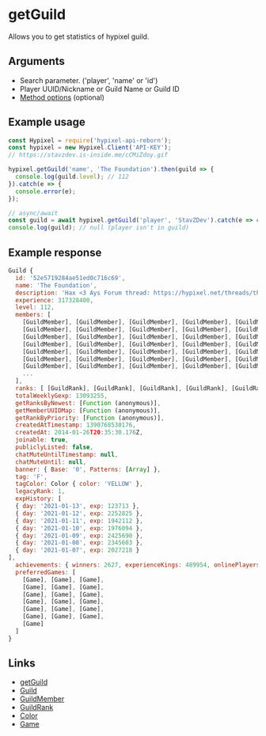 # getGuild
Allows you to get statistics of hypixel guild.
## Arguments
- Search parameter. ('player', 'name' or 'id')
- Player UUID/Nickname or Guild Name or Guild ID
- [Method options](https://hypixel.stavzdev.xyz/#/docs/main/master/typedef/MethodOptions) (optional)

## Example usage
```js
const Hypixel = require('hypixel-api-reborn');
const hypixel = new Hypixel.Client('API-KEY');
// https://stavzdev.is-inside.me/cCMiZdoy.gif

hypixel.getGuild('name', 'The Foundation').then(guild => {
  console.log(guild.level); // 112
}).catch(e => {
  console.error(e);
});

// async/await
const guild = await hypixel.getGuild('player', 'StavZDev').catch(e => console.error(e));
console.log(guild); // null (player isn't in guild)
```
## Example response
```js
Guild {
  id: '52e5719284ae51ed0c716c69',
  name: 'The Foundation',
  description: 'Hax <3 Ays Forum thread: https://hypixel.net/threads/the-foundation-f-1-legacy-guild-applications-open-questing-all-games.695949/',
  experience: 317328400,
  level: 112,
  members: [
    [GuildMember], [GuildMember], [GuildMember], [GuildMember], [GuildMember],
    [GuildMember], [GuildMember], [GuildMember], [GuildMember], [GuildMember],
    [GuildMember], [GuildMember], [GuildMember], [GuildMember], [GuildMember],
    [GuildMember], [GuildMember], [GuildMember], [GuildMember], [GuildMember],
    [GuildMember], [GuildMember], [GuildMember], [GuildMember], [GuildMember],
    [GuildMember], [GuildMember], [GuildMember], [GuildMember], [GuildMember],
    [GuildMember], [GuildMember], [GuildMember], [GuildMember], [GuildMember],
    ...
  ],
  ranks: [ [GuildRank], [GuildRank], [GuildRank], [GuildRank], [GuildRank] ],
  totalWeeklyGexp: 13093255,
  getRanksByNewest: [Function (anonymous)],
  getMemberUUIDMap: [Function (anonymous)],
  getRankByPriority: [Function (anonymous)],
  createdAtTimestamp: 1390768530176,
  createdAt: 2014-01-26T20:35:30.176Z,
  joinable: true,
  publiclyListed: false,
  chatMuteUntilTimestamp: null,
  chatMuteUntil: null,
  banner: { Base: '0', Patterns: [Array] },
  tag: 'F',
  tagColor: Color { color: 'YELLOW' },
  legacyRank: 1,
  expHistory: [
  { day: '2021-01-13', exp: 123713 },
  { day: '2021-01-12', exp: 2252825 },
  { day: '2021-01-11', exp: 1942112 },
  { day: '2021-01-10', exp: 1976094 },
  { day: '2021-01-09', exp: 2425690 },
  { day: '2021-01-08', exp: 2345603 },
  { day: '2021-01-07', exp: 2027218 }
],
  achievements: { winners: 2627, experienceKings: 489954, onlinePlayers: 125 },
  preferredGames: [
    [Game], [Game], [Game],
    [Game], [Game], [Game],
    [Game], [Game], [Game],
    [Game], [Game], [Game],
    [Game], [Game], [Game],
    [Game], [Game], [Game],
    [Game]
  ]
}
```
## Links
- [getGuild](https://hypixel.stavzdev.xyz/#/docs/main/master/class/Client?scrollTo=getGuild)
- [Guild](https://hypixel.stavzdev.xyz/#/docs/main/master/class/Guild)
- [GuildMember](https://hypixel.stavzdev.xyz/#/docs/main/master/class/GuildMember)
- [GuildRank](https://hypixel.stavzdev.xyz/#/docs/main/master/class/GuildRank)
- [Color](https://hypixel.stavzdev.xyz/#/docs/main/master/class/Color)
- [Game](https://hypixel.stavzdev.xyz/#/docs/main/master/class/Game)